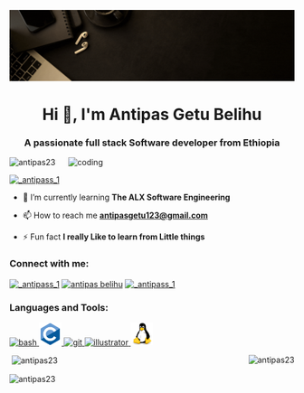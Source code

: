 ![Black](https://github.com/antipas23/antipas23/blob/4acd38bd0fb53e4dbd3a9e0add153a6669050dab/Black%20Minimal%20Motivation%20Quote%20LinkedIn%20Banner.gif)
<h1 align="center">Hi 👋, I'm Antipas Getu Belihu</h1>
<h3 align="center">A passionate full stack Software developer from Ethiopia</h3>
<img align="right" alt="coding" width="400" src="https://i.pinimg.com/originals/06/60/ef/0660efe82fa3da42ed56eef013171835.gif"/>

<p align="left"> <img src="https://komarev.com/ghpvc/?username=antipas23&label=Profile%20views&color=0e75b6&style=flat" alt="antipas23" /> </p>

<p align="left"> <a href="https://twitter.com/_antipass_1" target="blank"><img src="https://img.shields.io/twitter/follow/_antipass_1?logo=twitter&style=for-the-badge" alt="_antipass_1" /></a> </p>

- 🌱 I’m currently learning **The ALX Software Engineering**

- 📫 How to reach me **antipasgetu123@gmail.com**

- ⚡ Fun fact **I really Like to learn from Little things**

<h3 align="left">Connect with me:</h3>
<p align="left">
<a href="https://twitter.com/_antipass_1" target="blank"><img align="center" src="https://raw.githubusercontent.com/rahuldkjain/github-profile-readme-generator/master/src/images/icons/Social/twitter.svg" alt="_antipass_1" height="30" width="40" /></a>
<a href="https://linkedin.com/in/antipas belihu" target="blank"><img align="center" src="https://raw.githubusercontent.com/rahuldkjain/github-profile-readme-generator/master/src/images/icons/Social/linked-in-alt.svg" alt="antipas belihu" height="30" width="40" /></a>
<a href="https://instagram.com/_antipass_1" target="blank"><img align="center" src="https://raw.githubusercontent.com/rahuldkjain/github-profile-readme-generator/master/src/images/icons/Social/instagram.svg" alt="_antipass_1" height="30" width="40" /></a>
</p>

<h3 align="left">Languages and Tools:</h3>
<p align="left"> <a href="https://www.gnu.org/software/bash/" target="_blank" rel="noreferrer"> <img src="https://www.vectorlogo.zone/logos/gnu_bash/gnu_bash-icon.svg" alt="bash" width="40" height="40"/> </a> <a href="https://www.cprogramming.com/" target="_blank" rel="noreferrer"> <img src="https://raw.githubusercontent.com/devicons/devicon/master/icons/c/c-original.svg" alt="c" width="40" height="40"/> </a> <a href="https://git-scm.com/" target="_blank" rel="noreferrer"> <img src="https://www.vectorlogo.zone/logos/git-scm/git-scm-icon.svg" alt="git" width="40" height="40"/> </a> <a href="https://www.adobe.com/in/products/illustrator.html" target="_blank" rel="noreferrer"> <img src="https://www.vectorlogo.zone/logos/adobe_illustrator/adobe_illustrator-icon.svg" alt="illustrator" width="40" height="40"/> </a> <a href="https://www.linux.org/" target="_blank" rel="noreferrer"> <img src="https://raw.githubusercontent.com/devicons/devicon/master/icons/linux/linux-original.svg" alt="linux" width="40" height="40"/> </a> </p>

<p><img align="right" src="https://github-readme-stats.vercel.app/api/top-langs?username=antipas23&show_icons=true&locale=en&layout=compact" alt="antipas23" /></p>

<p>&nbsp;<img align="center" src="https://github-readme-stats.vercel.app/api?username=antipas23&show_icons=true&locale=en" alt="antipas23" /></p>

<p><img align="center" src="https://github-readme-streak-stats.herokuapp.com/?user=antipas23&" alt="antipas23" /></p>
